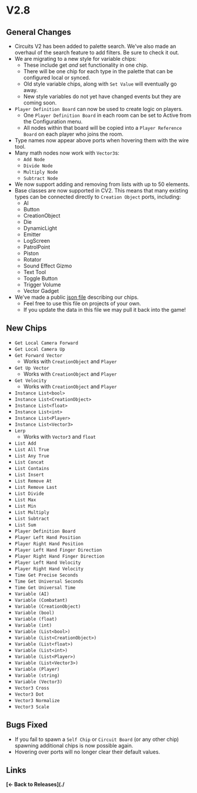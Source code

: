 # V2.8

## General Changes

* Circuits V2 has been added to palette search. We've also made an overhaul of the search feature to add filters. Be sure to check it out.
* We are migrating to a new style for variable chips:
    * These include get _and_ set functionality in one chip.
    * There will be one chip for each type in the palette that can be configured local or synced.
    * Old style variable chips, along with `Set Value` will eventually go away.
    * New style variables do not yet have changed events but they are coming soon.
* `Player Definition Board` can now be used to create logic on players.
    * One `Player Definition Board` in each room can be set to Active from the Configuration menu.
    * All nodes within that board will be copied into a `Player Reference Board` on each player who joins the room.
* Type names now appear above ports when hovering them with the wire tool.
* Many math nodes now work with `Vector3`s:
    * `Add Node`
    * `Divide Node`
    * `Multiply Node`
    * `Subtract Node`
* We now support adding and removing from lists with up to 50 elements.
* Base classes are now supported in CV2. This means that many existing types can be connected directly to `Creation Object` ports, including:
    * AI
    * Button
    * CreationObject
    * Die
    * DynamicLight
    * Emitter
    * LogScreen
    * PatrolPoint
    * Piston
    * Rotator
    * Sound Effect Gizmo
    * Text Tool
    * Toggle Button
    * Trigger Volume
    * Vector Gadget
* We've made a public [json file](https://github.com/tyleo-rec/CircuitsV2Resources/blob/master/misc/chip_data.json) describing our chips.
    * Feel free to use this file on projects of your own.
    * If you update the data in this file we may pull it back into the game!

## New Chips

* `Get Local Camera Forward`
* `Get Local Camera Up`
* `Get Forward Vector`
    * Works with `CreationObject` and `Player`
* `Get Up Vector`
    * Works with `CreationObject` and `Player`
* `Get Velocity`
    * Works with `CreationObject` and `Player`
* `Instance List<bool>`
* `Instance List<CreationObject>`
* `Instance List<float>`
* `Instance List<int>`
* `Instance List<Player>`
* `Instance List<Vector3>`
* `Lerp`
    * Works with `Vector3` and `float`
* `List Add`
* `List All True`
* `List Any True`
* `List Concat`
* `List Contains`
* `List Insert`
* `List Remove At`
* `List Remove Last`
* `List Divide`
* `List Max`
* `List Min`
* `List Multiply`
* `List Subtract`
* `List Sum`
* `Player Definition Board`
* `Player Left Hand Position`
* `Player Right Hand Position`
* `Player Left Hand Finger Direction`
* `Player Right Hand Finger Direction`
* `Player Left Hand Velocity`
* `Player Right Hand Velocity`
* `Time Get Precise Seconds`
* `Time Get Universal Seconds`
* `Time Get Universal Time`
* `Variable (AI)`
* `Variable (Combatant)`
* `Variable (CreationObject)`
* `Variable (bool)`
* `Variable (float)`
* `Variable (int)`
* `Variable (List<bool>)`
* `Variable (List<CreationObject>)`
* `Variable (List<float>)`
* `Variable (List<int>)`
* `Variable (List<Player>)`
* `Variable (List<Vector3>)`
* `Variable (Player)`
* `Variable (string)`
* `Variable (Vector3)`
* `Vector3 Cross`
* `Vector3 Dot`
* `Vector3 Normalize`
* `Vector3 Scale`

## Bugs Fixed 

* If you fail to spawn a `Self Chip` or `Circuit Board` (or any other chip) spawning additional chips is now possible again.
* Hovering over ports will no longer clear their default values.

## Links

**[<- Back to Releases](./**
